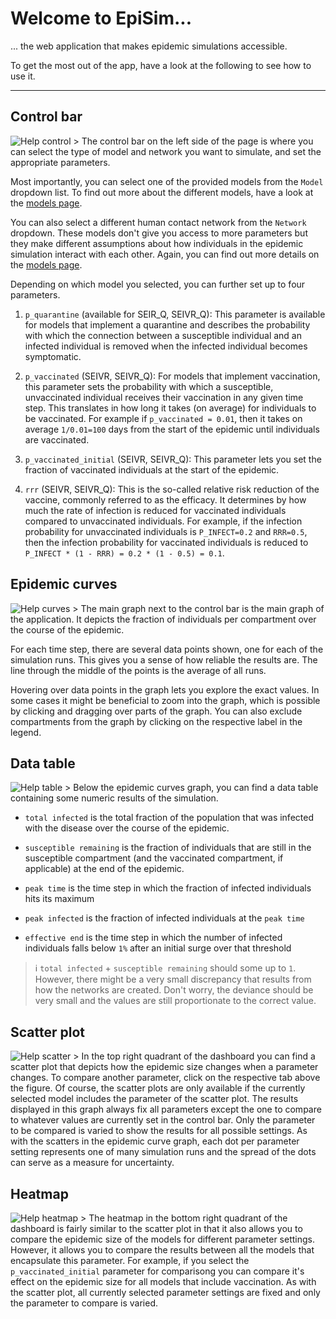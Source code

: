 # Welcome to EpiSim...
... the web application that makes epidemic simulations accessible.

To get the most out of the app, have a look at the following to see how to use it.

---

## Control bar
![Help control >](/assets/img/help-control.png)
The control bar on the left side of the page is where you can select the type 
of model and network you want to simulate, and set the appropriate parameters.

Most importantly, you can select one of the provided models from the `Model` 
dropdown list. To find out more about the different models, have a look at the 
[models page](/models).

You can also select a different human contact network from the `Network` dropdown.
These models don't give you access to more parameters but they make different
assumptions about how individuals in the epidemic simulation interact with each other.
Again, you can find out more details on the [models page](/models).

Depending on which model you selected, you can further set up to four parameters.

1. `p_quarantine` (available for SEIR_Q, SEIVR_Q): This parameter is available 
   for models that implement a quarantine and describes the probability with which 
   the connection between a susceptible individual and an infected individual is 
   removed when the infected individual becomes symptomatic.

2. `p_vaccinated` (SEIVR, SEIVR_Q): For models that implement vaccination, this 
   parameter sets the probability with which a susceptible, unvaccinated individual
   receives their vaccination in any given time step. This translates in how long
   it takes (on average) for individuals to be vaccinated. For example if
   `p_vaccinated = 0.01`, then it takes on average `1/0.01=100` days from the
   start of the epidemic until individuals are vaccinated.
   
3. `p_vaccinated_initial` (SEIVR, SEIVR_Q): This parameter lets you set 
   the fraction of vaccinated individuals at the start of the epidemic. 
   
4. `rrr` (SEIVR, SEIVR_Q): This is the so-called relative risk reduction of 
   the vaccine, commonly referred to as the efficacy. It determines by how much
   the rate of infection is reduced for vaccinated individuals compared to 
   unvaccinated individuals. For example, if the infection probability for
   unvaccinated individuals is `P_INFECT=0.2` and `RRR=0.5`, then the infection
   probability for vaccinated individuals is reduced to 
   `P_INFECT * (1 - RRR) = 0.2 * (1 - 0.5) = 0.1`.
   
   
## Epidemic curves
![Help curves >](/assets/img/help-curves.png)
The main graph next to the control bar is the main graph of the application.
It depicts the fraction of individuals per compartment over the course of the 
epidemic. 

For each time step, there are several data points shown, one for each
of the simulation runs. This gives you a sense of how reliable the results are.
The line through the middle of the points is the average of all runs.

Hovering over data points in the graph lets you explore the exact values.
In some cases it might be beneficial to zoom into the graph, which
is possible by clicking and dragging over parts of the graph. You can also exclude
compartments from the graph by clicking on the respective label in the legend.


## Data table
![Help table >](/assets/img/help-table.png)
Below the epidemic curves graph, you can find a data table containing some
numeric results of the simulation.

- `total infected` is the total fraction of the population that was 
  infected with the disease over the course of the epidemic.
  
- `susceptible remaining` is the fraction of individuals that are still in the
  susceptible compartment  (and the vaccinated compartment, if applicable) 
  at the end of the epidemic.
  
- `peak time` is the time step in which the fraction of infected individuals 
  hits its maximum
  
- `peak infected` is the fraction of infected individuals at the `peak time`

- `effective end` is the time step in which the number of infected individuals 
  falls below `1%` after an initial surge over that threshold
  
> ℹ️ `total infected` + `susceptible remaining` should some up to `1`. However, 
there might be a very small discrepancy that results from how the networks 
are created. Don't worry, the deviance should be very small and the values 
are still proportionate to the correct value.


## Scatter plot
![Help scatter >](/assets/img/help-scatter.png)
In the top right quadrant of the dashboard you can find a scatter plot that
depicts how the epidemic size changes when a parameter changes.
To compare another parameter, click on the respective tab above the figure.
Of course, the scatter plots are only available if the currently selected model 
includes the parameter of the scatter plot. The results displayed in this graph 
always fix all parameters except the one to compare to whatever values are 
currently set in the control bar. Only the parameter to be compared is varied to 
show the results for all possible settings.
As with the scatters in the epidemic curve graph, each dot per parameter setting
represents one of many simulation runs and the spread of the dots can serve
as a measure for uncertainty.


## Heatmap
![Help heatmap >](/assets/img/help-heatmap.png)
The heatmap in the bottom right quadrant of the dashboard is fairly similar to
the scatter plot in that it also allows you to compare the epidemic size of the 
models for different parameter settings. However, it allows you to compare the
results between all the models that encapsulate this parameter. For example, 
if you select the `p_vaccinated_initial` parameter for comparisong you can
compare it's effect on the epidemic size for all models that include 
vaccination. As with the scatter plot, all currently selected parameter settings
are fixed and only the parameter to compare is varied.
